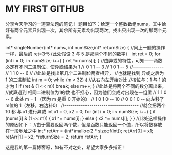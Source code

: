 # MY FIRST GITHUB

分享今天学习的一道算法题的笔记！
题目如下：给定一个整数数组nums，其中恰好有两个元素只出现一次，其余所有元素均出现两次。找出只出现一次的那两个元素。

int* singleNumber(int* nums, int numSize,int* returnSize)
{
	//同上一题的操作一样，最后的 ret=3^5 (此处假设 3 与 5 是那两个不同的数字）
	int ret = 0;
	for (int i = 0; i < numSize; i++)
	{
		ret ^= nums[i];
	}
	//由异或的特性，可知——两数必定有不同二进制位，使异或结果为 1
	//  0 1 1 -- 3
	//  1 0 1 -- 5
	//---------------
	//  1 1 0 -- 6
	// 
	//此处是找出第几个二进制位两者相异，
	//也就是找到 异或之后为 1 的二进制位
	int m = 0;
	while (m < 32)
	{
		//从右向左开始对比
		//按位与：1 与 1 的 才为 1
		if (ret & (1 << m))
			break;
		else
			m++;
	}
	//此处是将两个不同的数分离出来，
	//就算遇到 相同二进制位为1的数 也不担心，因为他们会成对出现在一组里
	//  1 1 0 -- 6   此处 m = 1 （因为 m 是重 0 开始的）
	//  1 0 1 0 -- 10
	//  0 0 1 0 -- 向左移了m位的 1（左移，右边补0）
	//------------------------------------
	//就会把两个 10 都 与 x1 进行异或
	int x1 = 0, x2 = 0;
	for (int i = 0; i < numSize; i++)
	{
		if (nums[i] & (1 << m))
		{
			x1 ^= nums[i];
		}
		else
		{
			x2 ^= nums[i];
		}
	}
	//此处这样操作的原因如下：
	//由于需要返回两个数，但是函数只能返回一个值，所以将数存放在一段地址之中
	int* retArr = (int*)malloc(2 * sizeof(int));
	retArr[0] = x1;
	retArr[1] = x2;
	*returnSize = 2;
	return retArr;
}

这是我的第一篇博客呀，如有不对之处，希望大家多多指正！
